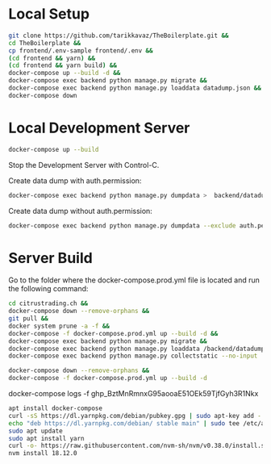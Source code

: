 # Local Setup
```bash
git clone https://github.com/tarikkavaz/TheBoilerplate.git &&
cd TheBoilerplate &&
cp frontend/.env-sample frontend/.env &&
(cd frontend && yarn) &&
(cd frontend && yarn build) &&
docker-compose up --build -d &&
docker-compose exec backend python manage.py migrate &&
docker-compose exec backend python manage.py loaddata datadump.json &&
docker-compose down
```

# Local Development Server
```bash
docker-compose up --build
```
Stop the Development Server with Control-C.

Create data dump with auth.permission:
```bash
docker-compose exec backend python manage.py dumpdata >  backend/datadump.json
```
Create data dump without auth.permission:
```bash
docker-compose exec backend python manage.py dumpdata --exclude auth.permission >  backend/datadump.json
```

# Server Build

Go to the folder where the docker-compose.prod.yml file is located and run the following command:

```bash
cd citrustrading.ch &&
docker-compose down --remove-orphans &&
git pull &&
docker system prune -a -f &&
docker-compose -f docker-compose.prod.yml up --build -d &&
docker-compose exec backend python manage.py migrate &&
docker-compose exec backend python manage.py loaddata /backend/datadump.json &&
docker-compose exec backend python manage.py collectstatic --no-input
```

```bash
docker-compose down --remove-orphans &&
docker-compose -f docker-compose.prod.yml up --build -d
```


docker-compose logs -f
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


```bash
apt install docker-compose
curl -sS https://dl.yarnpkg.com/debian/pubkey.gpg | sudo apt-key add -
echo "deb https://dl.yarnpkg.com/debian/ stable main" | sudo tee /etc/apt/sources.list.d/yarn.list
sudo apt update
sudo apt install yarn
curl -o- https://raw.githubusercontent.com/nvm-sh/nvm/v0.38.0/install.sh | bash
nvm install 18.12.0
```